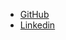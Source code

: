 - [GitHub](https://github.com/GiacomoFrn)
- [Linkedin](https://www.linkedin.com/in/giacomo-franceschetto/) 
